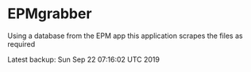 # EPMgrabber
Using a database from the EPM app this application scrapes the files as required


Latest backup: Sun Sep 22 07:16:02 UTC 2019
